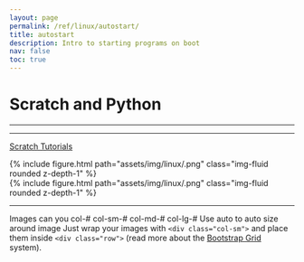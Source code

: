 ```yaml
---
layout: page
permalink: /ref/linux/autostart/
title: autostart
description: Intro to starting programs on boot
nav: false
toc: true
---
```

# Scratch and Python

-----------------------------  
-----------------------------  

[Scratch Tutorials](../../../ref/linux//)

<div class="row">
    <div class="col-md mt-3 mt-md-0">
        {% include figure.html path="assets/img/linux/.png" class="img-fluid rounded z-depth-1" %}
    </div>
</div>

<div class="row justify-content-center float-right">
    <div class="col-4-auto mt-3 mt-md-0">
        {% include figure.html path="assets/img/linux/.png" class="img-fluid rounded z-depth-1" %}
    </div>
</div>

----------------------------
Images
can you col-#  col-sm-#   col-md-#   col-lg-#
Use auto to auto size around image
Just wrap your images with `<div class="col-sm">` and place them inside `<div class="row">` (read more about the <a href="https://getbootstrap.com/docs/4.4/layout/grid/">Bootstrap Grid</a> system).